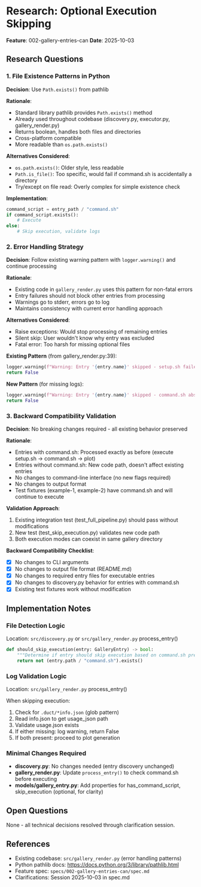 # Research: Optional Execution Skipping

**Feature**: 002-gallery-entries-can
**Date**: 2025-10-03

## Research Questions

### 1. File Existence Patterns in Python

**Decision**: Use `Path.exists()` from pathlib

**Rationale**:
- Standard library pathlib provides `Path.exists()` method
- Already used throughout codebase (discovery.py, executor.py, gallery_render.py)
- Returns boolean, handles both files and directories
- Cross-platform compatible
- More readable than `os.path.exists()`

**Alternatives Considered**:
- `os.path.exists()`: Older style, less readable
- `Path.is_file()`: Too specific, would fail if command.sh is accidentally a directory
- Try/except on file read: Overly complex for simple existence check

**Implementation**:
```python
command_script = entry_path / "command.sh"
if command_script.exists():
    # Execute
else:
    # Skip execution, validate logs
```

### 2. Error Handling Strategy

**Decision**: Follow existing warning pattern with `logger.warning()` and continue processing

**Rationale**:
- Existing code in `gallery_render.py` uses this pattern for non-fatal errors
- Entry failures should not block other entries from processing
- Warnings go to stderr, errors go to log
- Maintains consistency with current error handling approach

**Alternatives Considered**:
- Raise exceptions: Would stop processing of remaining entries
- Silent skip: User wouldn't know why entry was excluded
- Fatal error: Too harsh for missing optional files

**Existing Pattern** (from gallery_render.py:39):
```python
logger.warning(f"Warning: Entry '{entry.name}' skipped - setup.sh failed with exit code 1")
return False
```

**New Pattern** (for missing logs):
```python
logger.warning(f"Warning: Entry '{entry.name}' skipped - command.sh absent but info.json missing")
return False
```

### 3. Backward Compatibility Validation

**Decision**: No breaking changes required - all existing behavior preserved

**Rationale**:
- Entries with command.sh: Processed exactly as before (execute setup.sh → command.sh → plot)
- Entries without command.sh: New code path, doesn't affect existing entries
- No changes to command-line interface (no new flags required)
- No changes to output format
- Test fixtures (example-1, example-2) have command.sh and will continue to execute

**Validation Approach**:
1. Existing integration test (test_full_pipeline.py) should pass without modifications
2. New test (test_skip_execution.py) validates new code path
3. Both execution modes can coexist in same gallery directory

**Backward Compatibility Checklist**:
- [x] No changes to CLI arguments
- [x] No changes to output file format (README.md)
- [x] No changes to required entry files for executable entries
- [x] No changes to discovery.py behavior for entries with command.sh
- [x] Existing test fixtures work without modification

## Implementation Notes

### File Detection Logic
Location: `src/discovery.py` or `src/gallery_render.py` process_entry()

```python
def should_skip_execution(entry: GalleryEntry) -> bool:
    """Determine if entry should skip execution based on command.sh presence."""
    return not (entry.path / "command.sh").exists()
```

### Log Validation Logic
Location: `src/gallery_render.py` process_entry()

When skipping execution:
1. Check for `.duct/*info.json` (glob pattern)
2. Read info.json to get usage_json path
3. Validate usage.json exists
4. If either missing: log warning, return False
5. If both present: proceed to plot generation

### Minimal Changes Required
- **discovery.py**: No changes needed (entry discovery unchanged)
- **gallery_render.py**: Update `process_entry()` to check command.sh before executing
- **models/gallery_entry.py**: Add properties for has_command_script, skip_execution (optional, for clarity)

## Open Questions

None - all technical decisions resolved through clarification session.

## References

- Existing codebase: `src/gallery_render.py` (error handling patterns)
- Python pathlib docs: https://docs.python.org/3/library/pathlib.html
- Feature spec: `specs/002-gallery-entries-can/spec.md`
- Clarifications: Session 2025-10-03 in spec.md
